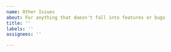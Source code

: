 ```yaml
---
name: Other Issues
about: For anything that doesn't fall into features or bugs
title: ''
labels: ''
assignees: ''

---
```



